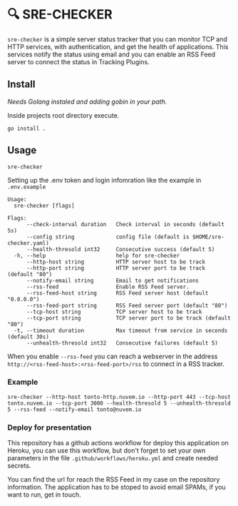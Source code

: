 # 🔍 SRE-CHECKER 

`sre-checker` is a simple server status tracker that you can monitor TCP and HTTP services, with authentication, and get the health of applications. This services notify the status using email and you can enable an RSS Feed server to connect the status in Tracking Plugins.

## Install

*Needs Golang instaled and adding gobin in your path.*

Inside projects root directory execute.
```
go install .
```

## Usage
`sre-checker`

Setting up the .env token and login infomration like the example in `.env.example`

```
Usage:
  sre-checker [flags]

Flags:
      --check-interval duration   Check interval in seconds (default 5s)
      --config string             config file (default is $HOME/sre-checker.yaml)
      --health-thresold int32     Consecutive success (default 5)
  -h, --help                      help for sre-checker
      --http-host string          HTTP server host to be track
      --http-port string          HTTP server port to be track (default "80")
      --notify-email string       Email to get notifications
      --rss-feed                  Enable RSS Feed server.
      --rss-feed-host string      RSS Feed server host (default "0.0.0.0")
      --rss-feed-port string      RSS Feed server port (default "80")
      --tcp-host string           TCP server host to be track
      --tcp-port string           TCP server port to be track (default "80")
  -t, --timeout duration          Max timeout from service in seconds (default 30s)
      --unhealth-thresold int32   Consecutive failures (default 5)
```

When you enable `--rss-feed` you can reach a webserver in the address `http://<rss-feed-host>:<rss-feed-port>/rss` to connect in a RSS tracker.

### Example

`sre-checker --http-host tonto-http.nuvem.io --http-port 443 --tcp-host tonto.nuvem.io --tcp-port 3000 --health-thresold 5 --unhealth-thresold 5 --rss-feed --notify-email tonto@nuvem.io`

### Deploy for presentation

This repository has a github actions workflow for deploy this application on Heroku, you can use this workflow, but don't forget to set your own parameters in the file `.github/workflows/heroku.yml` and create needed secrets.

You can find the url for reach the RSS Feed in my case on the repository information. The application has to be stoped to avoid email SPAMs, if you want to run, get in touch.
